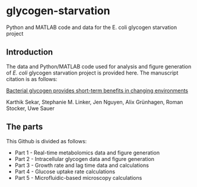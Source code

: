 # glycogen-starvation
Python and MATLAB code and data for the E. coli glycogen starvation project

## Introduction

The data and Python/MATLAB code used for analysis and figure generation of *E. coli* glycogen starvation project is provided here. The manuscript citation is as follows:

[Bacterial glycogen provides short-term benefits in changing environments](https://www.biorxiv.org/content/10.1101/841718v2)

Karthik Sekar, Stephanie M. Linker, Jen Nguyen, Alix Grünhagen, Roman Stocker, Uwe Sauer

## The parts
This Github is divided as follows:
* Part 1 - Real-time metabolomics data and figure generation
* Part 2 - Intracellular glycogen data and figure generation
* Part 3 - Growth rate and lag time data and calculations
* Part 4 - Glucose uptake rate calculations
* Part 5 - Microfluidic-based microscopy calculations
